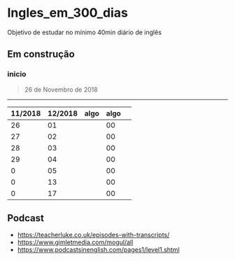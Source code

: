 # Ingles_em_300_dias
Objetivo de estudar  no mínimo 40min diário de inglês

## Em construção
### inicio
> 26 de Novembro de 2018

---

11/2018   | 12/2018  | algo  | algo  |       |
--------- | ------   | ----- | ---   | ---   |
26        |    01    |       |  00   |       |
27        |    02    |       |  00   |       |
28        |    03    |       |  00   |       |
29        |    04    |       |  00   |       |
0         |    05    |       |  00   |       |              
0         |    13    |       |  00   |       |
0         |    17    |       |  00   |       | 
          
          
          
## Podcast
- https://teacherluke.co.uk/episodes-with-transcripts/
- https://www.gimletmedia.com/mogul/all
- https://www.podcastsinenglish.com/pages1/level1.shtml
